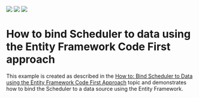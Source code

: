 <!-- default badges list -->
![](https://img.shields.io/endpoint?url=https://codecentral.devexpress.com/api/v1/VersionRange/128655707/18.2.2%2B)
[![](https://img.shields.io/badge/Open_in_DevExpress_Support_Center-FF7200?style=flat-square&logo=DevExpress&logoColor=white)](https://supportcenter.devexpress.com/ticket/details/T545436)
[![](https://img.shields.io/badge/📖_How_to_use_DevExpress_Examples-e9f6fc?style=flat-square)](https://docs.devexpress.com/GeneralInformation/403183)
<!-- default badges end -->
# How to bind Scheduler to data using the Entity Framework Code First approach


<p>This example is created as described in the <a href="http://help.devexpress.com/#WPF/CustomDocument115305">How to: Bind Scheduler to Data using the Entity Framework Code First Approach</a> topic and demonstrates how to bind the Scheduler to a data source using the Entity Framework. </p>

<br/>


